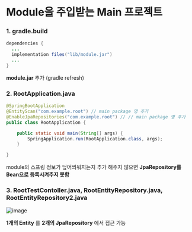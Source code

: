 Module을 주입받는 Main 프로젝트
===============================
### 1. gradle.build
```java
dependencies {
  ...
  implementation files("lib/module.jar")
  ...
}
```
__module.jar__ 추가 (gradle refresh)
### 2. RootApplication.java
``` java
@SpringBootApplication
@EntityScan("com.example.root") // main package 명 추가
@EnableJpaRepositories("com.example.root") // // main package 명 추가
public class RootApplication {

	public static void main(String[] args) {
		SpringApplication.run(RootApplication.class, args);
	}

}
```
module의 스프링 정보가 덮어씌워지는지 추가 해주지 않으면 __JpaRepository를 Bean으로 등록시켜주지 못함__

### 3. RootTestContoller.java, RootEntityRepository.java, RootEntityRepository2.java
![image](https://github.com/ttony-kim/module-main/assets/69332203/acae2461-54d5-4c1c-ba6c-789d5c2e0957)
   
__1개의 Entity__ 를 __2개의 JpaRepository__ 에서 접근 가능
